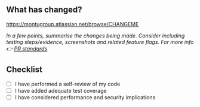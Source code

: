 ## What has changed?

https://montugroup.atlassian.net/browse/CHANGEME

_In a few points, summarise the changes being made. Consider including testing
steps/evidence, screenshots and related feature flags. For more info 👉 [PR standards](https://montugroup.atlassian.net/wiki/x/BYDiFw)_

## Checklist

- [ ] I have performed a self-review of my code
- [ ] I have added adequate test coverage
- [ ] I have considered performance and security implications
